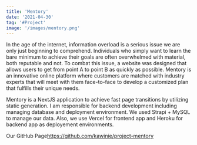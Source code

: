 ```yaml
---
title: 'Mentory'
date: '2021-04-30'
tag: '#Project'
image: '/images/mentory.png'
---
```


In the age of the internet, information overload is a serious issue we are only just beginning to comprehend. Individuals who simply want to learn the bare minimum to achieve their goals are often overwhelmed with material, both reputable and not. To combat this issue, a website was designed that allows users to get from point A to point B as quickly as possible. Mentory is an innovative online platform where customers are matched with industry experts that will meet with them face-to-face to develop a customized plan that fulfills their unique needs. 

Mentory is a NextJS application to achieve fast page transitions by utilizing static generation. I am responsible for backend development including managing database and deployment environment. We used Strapi + MySQL to manage our data. Also, we use Vercel for frontend app and Heroku for backend app as deployement environments.

Our GitHub Page<https://github.com/kawinie/project-mentory>